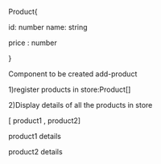 

Product{

  id: number
  name: string
  
  price : number

}

Component to be created add-product

1)register products in store:Product[]


2)Display details of all the products in store



   [ product1 , product2]

 
 product1 details

 product2 details

